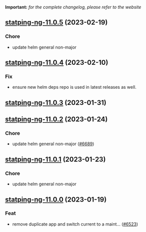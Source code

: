 **Important:**
*for the complete changelog, please refer to the website*




## [statping-ng-11.0.5](https://github.com/truecharts/charts/compare/statping-ng-11.0.4...statping-ng-11.0.5) (2023-02-19)

### Chore

- update helm general non-major
  
  


## [statping-ng-11.0.4](https://github.com/truecharts/charts/compare/statping-ng-11.0.3...statping-ng-11.0.4) (2023-02-10)

### Fix

- ensure new helm deps repo is used in latest releases as well.
  
  


## [statping-ng-11.0.3](https://github.com/truecharts/charts/compare/statping-ng-11.0.2...statping-ng-11.0.3) (2023-01-31)




## [statping-ng-11.0.2](https://github.com/truecharts/charts/compare/statping-ng-11.0.1...statping-ng-11.0.2) (2023-01-24)

### Chore

- update helm general non-major ([#6689](https://github.com/truecharts/charts/issues/6689))
  
  


## [statping-ng-11.0.1](https://github.com/truecharts/charts/compare/statping-ng-11.0.0...statping-ng-11.0.1) (2023-01-23)

### Chore

- update helm general non-major
  
  


## [statping-ng-11.0.0](https://github.com/truecharts/charts/compare/statping-ng-2.0.8...statping-ng-11.0.0) (2023-01-19)

### Feat

- remove duplicate app and switch current to a maint… ([#6523](https://github.com/truecharts/charts/issues/6523))
  
  